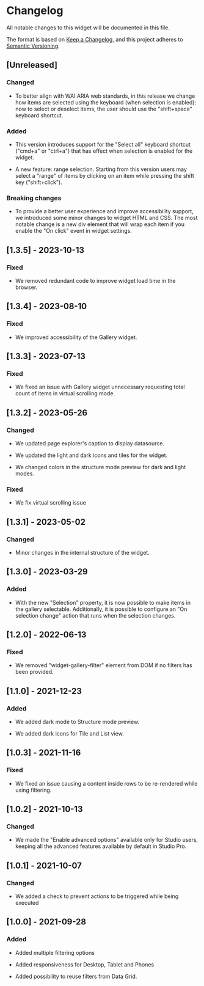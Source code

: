 # Changelog

All notable changes to this widget will be documented in this file.

The format is based on [Keep a Changelog](https://keepachangelog.com/en/1.0.0/), and this project adheres to [Semantic Versioning](https://semver.org/spec/v2.0.0.html).

## [Unreleased]

### Changed

-   To better align with WAI ARIA web standards, in this release we change how items are selected using the keyboard (when selection is enabled): now to select or deselect items, the user should use the "shift+space" keyboard shortcut.

### Added

-   This version introduces support for the "Select all" keyboard shortcut ("cmd+a" or "ctrl+a") that has effect when selection is enabled for the widget.

-   A new feature: range selection. Starting from this version users may select a "range" of items by clicking on an item while pressing the shift key ("shift+click").

### Breaking changes

-   To provide a better user experience and improve accessibility support, we introduced some minor changes to widget HTML and CSS. The most notable change is a new div element that will wrap each item if you enable the "On click" event in widget settings.

## [1.3.5] - 2023-10-13

### Fixed

-   We removed redundant code to improve widget load time in the browser.

## [1.3.4] - 2023-08-10

### Fixed

-   We improved accessibility of the Gallery widget.

## [1.3.3] - 2023-07-13

### Fixed

-   We fixed an issue with Gallery widget unnecessary requesting total count of items in virtual scrolling mode.

## [1.3.2] - 2023-05-26

### Changed

-   We updated page explorer's caption to display datasource.

-   We updated the light and dark icons and tiles for the widget.

-   We changed colors in the structure mode preview for dark and light modes.

### Fixed

-   We fix virtual scrolling issue

## [1.3.1] - 2023-05-02

### Changed

-   Minor changes in the internal structure of the widget.

## [1.3.0] - 2023-03-29

### Added

-   With the new "Selection" property, it is now possible to make items in the gallery selectable. Additionally, it is possible to configure an "On selection change" action that runs when the selection changes.

## [1.2.0] - 2022-06-13

### Fixed

-   We removed "widget-gallery-filter" element from DOM if no filters has been provided.

## [1.1.0] - 2021-12-23

### Added

-   We added dark mode to Structure mode preview.

-   We added dark icons for Tile and List view.

## [1.0.3] - 2021-11-16

### Fixed

-   We fixed an issue causing a content inside rows to be re-rendered while using filtering.

## [1.0.2] - 2021-10-13

### Changed

-   We made the "Enable advanced options" available only for Studio users, keeping all the advanced features available by default in Studio Pro.

## [1.0.1] - 2021-10-07

### Changed

-   We added a check to prevent actions to be triggered while being executed

## [1.0.0] - 2021-09-28

### Added

-   Added multiple filtering options

-   Added responsiveness for Desktop, Tablet and Phones

-   Added possibility to reuse filters from Data Grid.
